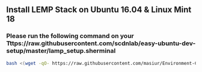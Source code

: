 ## Install LEMP Stack on Ubuntu 16.04 & Linux Mint 18
### Please run the following command on your Tttps://raw.githubusercontent.com/scdnlab/easy-ubuntu-dev-setup/master/lamp_setup.sherminal
```bash
bash <(wget -qO- https://raw.githubusercontent.com/masiur/Environment-Configuration/master/lemp_deb_16.04.sh)
